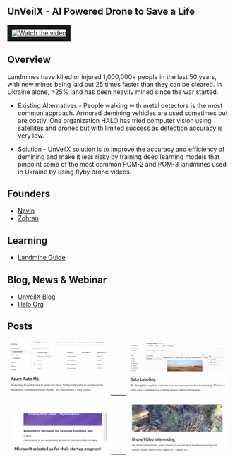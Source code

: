## UnVeilX - AI Powered Drone to Save a Life

<a href="http://www.youtube.com/watch?feature=player_embedded&v=oUgdcvqK7xg" target="_blank">
 <img src="http://img.youtube.com/vi/oUgdcvqK7xg/mqdefault.jpg" alt="Watch the video" width="900" height="480" border="10" />
</a>

## Overview

Landmines have killed or injured 1,000,000+ people in the last 50 years, with new mines being laid
out 25 times faster than they can be cleared. In Ukraine alone, >25% land has been heavily mined
since the war started.

- Existing Alternatives - People walking with metal detectors is the most common approach. Armored demining vehicles
are used sometimes but are costly. One organization HALO has tried computer vision using
satellites and drones but with limited success as detection accuracy is very low.

- Solution - UnVeilX solution is to improve the accuracy and efficiency of demining and make it less risky by training
deep learning models that pinpoint some of the most common POM-2 and POM-3 landmines used
in Ukraine by using flyby drone videos.

## Founders

- [Navin](https://github.com/navinagrawalchung07)
- [Zohran](https://github.com/zamoin)


## Learning

- [Landmine Guide](https://science.howstuffworks.com/landmine.htm)

  

## Blog, News & Webinar

- [UnVeilX Blog](https://blog.unveilx.org)
- [Halo Org](https://www.halousa.org/where-we-work/europe-and-caucasus/ukraine/)


  
## Posts

<p align="center">
  <a href="https://blog.unveilx.org/azure-auto-ml-f3a17d12f7eb"><img alt="Light" title="Azure Auto ML" src="./images/IMG_1.png" width="45%">
&nbsp; &nbsp; &nbsp; &nbsp;
  <a href="https://blog.unveilx.org/data-labeling-2cfd5724df28"><img alt="Dark" src="./images/IMG_2.png" width="45%">
</p>
<p align="center">
  <a href="https://blog.unveilx.org/microsoft-selected-us-for-their-startup-program-b2a139c188c8"><img alt="Light" src="./images/IMG_3.png" width="45%">
&nbsp; &nbsp; &nbsp; &nbsp;
  <a href="https://blog.unveilx.org/drone-video-inferencing-13eaa13e5572"><img alt="Dark" src="./images/IMG_4.png" width="45%">
</p>
